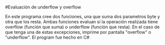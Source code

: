 #Evaluación de underflow y overflow

En este programa cree dos funciones, una que suma dos parametros byte y otra que los resta. Ambas funciones evaluan si la operación realizada tiene overflow (función que suma) o underflow (función que resta). En el caso de que tenga una de estas excepciones, imprime por pantalla "overflow" o "underflow". El program fue hecho en C#